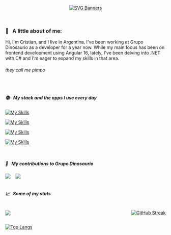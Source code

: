 <div id="header" align="center">

  [![SVG Banners](https://svg-banners.vercel.app/api?type=glitch&text1=🤠Frontend💀&width=800&height=400)](https://github.com/Akshay090/svg-banners)

</div>
<br>

### 🐣 &nbsp; A little about of me: 

Hi, I'm Cristian, and I live in Argentina. I've been working at Grupo Dinosaurio as a developer for a year now. While my main focus has been on frontend development using Angular 16, lately, I've been delving into .NET with C# and I'm eager to expand my skills in that area.

###### *they call me pimpo*

<br />

##### 📚 &nbsp; *My stack and the apps I use every day*

<p align="left">

[![My Skills](https://skillicons.dev/icons?i=angular,jest,javascript,ts,html,css,sass,bootstrap)](https://skillicons.dev)

[![My Skills](https://skillicons.dev/icons?i=cs,dotnet,mysql,postman)](https://skillicons.dev)

[![My Skills](https://skillicons.dev/icons?i=github,git,md)](https://skillicons.dev)

[![My Skills](https://skillicons.dev/icons?i=visualstudio,vscode)](https://skillicons.dev)

<br>

##### 💼 &nbsp; *My contributions to Grupo Dinosaurio*

<div style="display:flex; justify-content: flex-start; gap: 16px;">

<a href="https://github.com/Cristian-Sosa/envases">
<img src="https://github-readme-stats.vercel.app/api/pin/?username=cristian-sosa&repo=envases&theme=dark&show_icons=false" />
</a>

<a href="https://github.com/Cristian-Sosa/FilaDigital">
<img src="https://github-readme-stats.vercel.app/api/pin/?username=cristian-sosa&repo=FilaDigital&theme=dark&show_icons=false" />
</a>

</div>

<br />

##### 📈 &nbsp; *Some of my stats*

<div style="display: flex; justify-content: space-between; align-items: center;">

<img src="https://github-readme-stats.vercel.app/api?username=cristian-sosa&show_icons=true&theme=dark" />

<a href="https://git.io/streak-stats"><img src="https://streak-stats.demolab.com?user=Cristian-Sosa&theme=dark&hide_border=true&date_format=M%20j%5B%2C%20Y%5D&mode=weekly&exclude_days=Sun%2CSat&card_width=465&fire=C4C4C4&ring=C4C4C475&currStreakLabel=62E285&dates=EBEBEB84&sideLabels=62E285AF&sideNums=EBEBEBA2&excludeDaysLabel=EB5454C6" alt="GitHub Streak" /></a>

</div>

[![Top Langs](https://github-readme-stats.vercel.app/api/top-langs/?username=cristian-sosa&theme=dark)](https://github.com/anuraghazra/github-readme-stats)